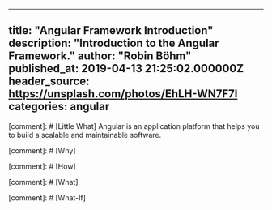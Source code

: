 
---
title: "Angular Framework Introduction"
description: "Introduction to the Angular Framework."
author: "Robin Böhm"
published_at: 2019-04-13 21:25:02.000000Z
header_source: https://unsplash.com/photos/EhLH-WN7F7I
categories: angular
---

[comment]: # [Little What] 
Angular is an application platform that helps you to build a scalable and maintainable software.

[comment]: # [Why] 


[comment]: # [How]


[comment]: # [What]

[comment]: # [What-If]

